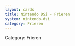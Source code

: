 ```yaml
---
layout: cards
title: Nintendo DSi - Frieren
system: nintendo-dsi
category: Frieren
---
```

<div class="alert alert-secondary mb-4"><span class="i18n innerHTML-category">Category: </span><span class="i18n innerHTML-cat-Frieren">Frieren</span></div>
